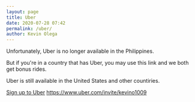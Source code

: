 ```yaml
--- 
layout: page
title: Uber
date: 2020-07-28 07:42
permalink: /uber/ 
author: Kevin Olega 
--- 
```

Unfortunately, Uber is no longer available in the Philippines.

But if you're in a country that has Uber, you may use this link and we both get bonus rides.

Uber is still available in the United States and other countiries.

[Sign up to Uber](https://www.uber.com/invite/kevino1009)
https://www.uber.com/invite/kevino1009